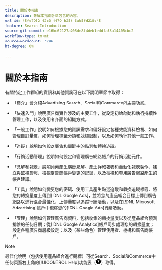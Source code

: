 ```yaml
---
title: 關於本指南
description: 瞭解本指南各章包含的內容。
exl-id: 45fe7952-42c3-4479-b25f-6ab5fd218c45
feature: Search Introduction
source-git-commit: e16bc62127a708de8f4deb1eddfa53a14405cbc2
workflow-type: tm+mt
source-wordcount: '296'
ht-degree: 0%

---
```


# 關於本指南

有關特定工作群組的資訊和其他資訊可在以下說明章節中取得：

* 「簡介」會介紹Advertising Search、Social和Commerce的主要功能。

* 「快速入門」說明廣告商實作涉及的主要工作，從設定初始啟動和執行持續性管理工作，以及使用者介面的組織方式。

* 「一般工作」說明如何根據您的資訊需求和偏好設定各種效能資料檢視、如何管理自訂量度、如何管理標籤分類和競標限制，以及如何執行其他一般工作。

* 「追蹤」說明如何設定廣告和關鍵字的點選和轉換追蹤。

* 「行銷活動管理」說明如何設定和管理廣告網路帳戶的行銷活動元件。

* 「見解和報表」說明如何產生廣告見解、產生詳細報表和自動化報表製作、建立與監視警報、檢視廣告商帳戶變更的記錄，以及檢視和套用廣告網路產生的帳戶建議。

* 「工具」說明如何變更您的密碼、使用工具產生點選追蹤和轉換追蹤標籤、將您的轉換量度上傳到[!DNL Google Ads]，並將您的產品組合目標上傳到廣告網路以進行混合最佳化、上傳量度以追蹤行銷活動，以及在[!DNL Microsoft Advertising]帳戶中復寫您的[!DNL Google Ads]行銷活動。

* 「管理」說明如何管理廣告商資料，包括收集的轉換量度以及從產品組合預測排除的任何日期；從[!DNL Google Analytics]帳戶同步處理您的轉換量度；設定各種廣告商層級設定；以及（某些角色）管理使用者、機構和廣告商帳戶。

>[!NOTE]
>
>最佳化說明（包括使用產品組合進行競標）可從Search、Social和Commerce中任何頁面右上角的[!UICONTROL Help]功能表（![說明功能表](/help/search-social-commerce/assets/help-main-menu.png "說明功能表")）取得。
